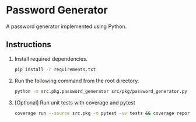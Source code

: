 # Password Generator

A password generator implemented using Python.

## Instructions

1. Install required dependencies.

   ~~~zsh
   pip install -r requirements.txt
   ~~~
   
2. Run the following command from the root directory.

   ~~~zsh
   python -m src.pkg.password_generator src/pkg/password_generator.py
   ~~~
   
3. [Optional] Run unit tests with coverage and pytest

   ~~~zsh
   coverage run --source src.pkg -m pytest -vv tests && coverage report --show-missing
   ~~~
   
